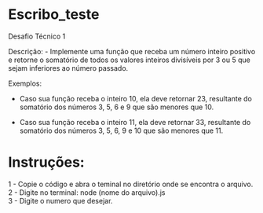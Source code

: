 # Escribo_teste

Desafio Técnico 1  

Descrição:  - Implemente uma função que receba um número inteiro positivo e retorne o somatório de todos os valores inteiros divisíveis por 3 ou 5 que sejam inferiores ao número passado.

Exemplos:

- Caso sua função receba o inteiro 10, ela deve retornar 23, resultante do somatório dos números 3, 5, 6 e 9 que são menores que 10.

- Caso sua função receba o inteiro 11, ela deve retornar 33, resultante do somatório dos números 3, 5, 6, 9 e 10 que são menores que 11.

# Instruções:

1 - Copie o código e abra o teminal no diretório onde se encontra o arquivo.
2 - Digite no terminal: node (nome do arquivo).js  
3 - Digite o numero que desejar.

